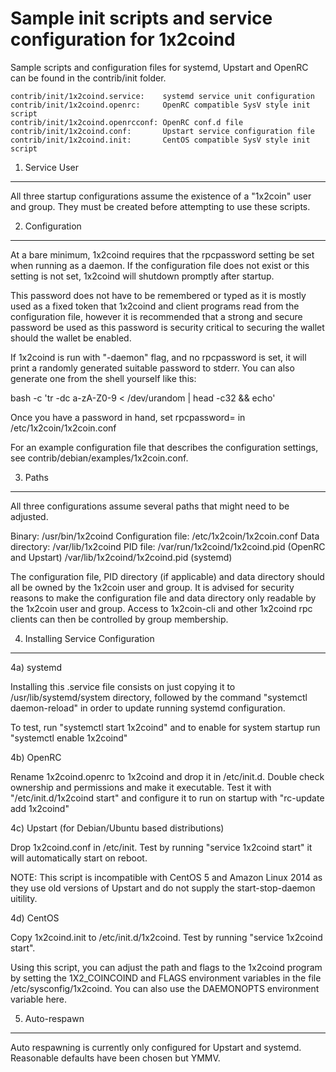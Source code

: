 Sample init scripts and service configuration for 1x2coind
==========================================================

Sample scripts and configuration files for systemd, Upstart and OpenRC
can be found in the contrib/init folder.

    contrib/init/1x2coind.service:    systemd service unit configuration
    contrib/init/1x2coind.openrc:     OpenRC compatible SysV style init script
    contrib/init/1x2coind.openrcconf: OpenRC conf.d file
    contrib/init/1x2coind.conf:       Upstart service configuration file
    contrib/init/1x2coind.init:       CentOS compatible SysV style init script

1. Service User
---------------------------------

All three startup configurations assume the existence of a "1x2coin" user
and group.  They must be created before attempting to use these scripts.

2. Configuration
---------------------------------

At a bare minimum, 1x2coind requires that the rpcpassword setting be set
when running as a daemon.  If the configuration file does not exist or this
setting is not set, 1x2coind will shutdown promptly after startup.

This password does not have to be remembered or typed as it is mostly used
as a fixed token that 1x2coind and client programs read from the configuration
file, however it is recommended that a strong and secure password be used
as this password is security critical to securing the wallet should the
wallet be enabled.

If 1x2coind is run with "-daemon" flag, and no rpcpassword is set, it will
print a randomly generated suitable password to stderr.  You can also
generate one from the shell yourself like this:

bash -c 'tr -dc a-zA-Z0-9 < /dev/urandom | head -c32 && echo'

Once you have a password in hand, set rpcpassword= in /etc/1x2coin/1x2coin.conf

For an example configuration file that describes the configuration settings,
see contrib/debian/examples/1x2coin.conf.

3. Paths
---------------------------------

All three configurations assume several paths that might need to be adjusted.

Binary:              /usr/bin/1x2coind
Configuration file:  /etc/1x2coin/1x2coin.conf
Data directory:      /var/lib/1x2coind
PID file:            /var/run/1x2coind/1x2coind.pid (OpenRC and Upstart)
                     /var/lib/1x2coind/1x2coind.pid (systemd)

The configuration file, PID directory (if applicable) and data directory
should all be owned by the 1x2coin user and group.  It is advised for security
reasons to make the configuration file and data directory only readable by the
1x2coin user and group.  Access to 1x2coin-cli and other 1x2coind rpc clients
can then be controlled by group membership.

4. Installing Service Configuration
-----------------------------------

4a) systemd

Installing this .service file consists on just copying it to
/usr/lib/systemd/system directory, followed by the command
"systemctl daemon-reload" in order to update running systemd configuration.

To test, run "systemctl start 1x2coind" and to enable for system startup run
"systemctl enable 1x2coind"

4b) OpenRC

Rename 1x2coind.openrc to 1x2coind and drop it in /etc/init.d.  Double
check ownership and permissions and make it executable.  Test it with
"/etc/init.d/1x2coind start" and configure it to run on startup with
"rc-update add 1x2coind"

4c) Upstart (for Debian/Ubuntu based distributions)

Drop 1x2coind.conf in /etc/init.  Test by running "service 1x2coind start"
it will automatically start on reboot.

NOTE: This script is incompatible with CentOS 5 and Amazon Linux 2014 as they
use old versions of Upstart and do not supply the start-stop-daemon uitility.

4d) CentOS

Copy 1x2coind.init to /etc/init.d/1x2coind. Test by running "service 1x2coind start".

Using this script, you can adjust the path and flags to the 1x2coind program by
setting the 1X2_COINCOIND and FLAGS environment variables in the file
/etc/sysconfig/1x2coind. You can also use the DAEMONOPTS environment variable here.

5. Auto-respawn
-----------------------------------

Auto respawning is currently only configured for Upstart and systemd.
Reasonable defaults have been chosen but YMMV.
